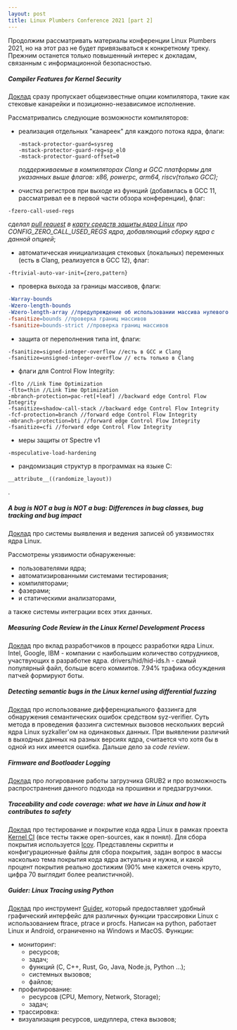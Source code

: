 ```yaml
---
layout: post
title: Linux Plumbers Conference 2021 [part 2]
---
```

Продолжим рассматривать материалы конференции Linux Plumbers 2021, но на этот раз не будет привязываться к конкретному треку. Прежним останется только повышенный интерес к докладам, связанным с информационной безопасностью.   

##### Compiler Features for Kernel Security

[Доклад](https://linuxplumbersconf.org/event/11/contributions/1026/) сразу пропускает общеизвестные опции компилятора, такие как стековые канарейки и позиционно-независимое исполнение. 

Рассматривались следующие возможности компиляторов:

- реализация отдельных "канареек" для каждого потока ядра, флаги:
  ```
  -mstack-protector-guard=sysreg
  -mstack-protector-guard-reg=sp_el0
  -mstack-protector-guard-offset=0
  ```
  *поддерживаемые в компиляторах Clang и GCC платформы для указанных выше флагов: x86, powerpc, arm64, riscv(только GCC);*

- очистка регистров при выходе из функций (добавилась в GCC 11, рассматривал ее в первой части обзора конференции), флаг:

```
-fzero-call-used-regs
```

*сделал [pull request](https://github.com/a13xp0p0v/linux-kernel-defence-map/pull/4) в [карту средств защиты ядра Linux](https://github.com/a13xp0p0v/linux-kernel-defence-map) про CONFIG_ZERO_CALL_USED_REGS ядра, добавляющий сборку ядра с данной опцией*;

- автоматическая инициализация стековых (локальных) переменных (есть в Clang, реализуется в GCC 12), флаг:

```
-ftrivial-auto-var-init={zero,pattern}
```

- проверка выхода за границы массивов, флаги:

```makefile
-Warray-bounds
-Wzero-length-bounds
-Wzero-length-array //предупреждение об использовании массива нулевого размера, если он перекрывается другим массивом
-fsanitize=bounds //проверка границ массивов
-fsanitize=bounds-strict //проверка границ массивов
```

- защита от переполнения типа int, флаги:

```
-fsanitize=signed-integer-overflow //есть в GCC и Clang
-fsanitize=unsigned-integer-overflow // есть только в Clang
```

- флаги для Control Flow Integrity:

```
-flto //Link Time Optimization
-flto=thin //Link Time Optimization
-mbranch-protection=pac-ret[+leaf] //backward edge Control Flow Integrity
-fsanitize=shadow-call-stack //backward edge Control Flow Integrity
-fcf-protection=branch //forward edge Control Flow Integrity
-mbranch-protection=bti //forward edge Control Flow Integrity
-fsanitize=cfi //forward edge Control Flow Integrity
```

- меры защиты от Spectre v1

```
-mspeculative-load-hardening 
```

- рандомизация структур в программах на языке C: 

```
__attribute__((randomize_layout))
```

.

##### A bug is NOT a bug is NOT a bug: Differences in bug classes, bug tracking and bug impact

[Доклад](https://linuxplumbersconf.org/event/11/contributions/1080/) про системы выявления и  ведения записей об уязвимостях ядра Linux.

Рассмотрены уязвимости обнаруженные:

-  пользователями ядра;
- автоматизированными системами тестирования;
- компиляторами;
- фазерами;
- и статическими анализаторами,

а также системы интеграции всех этих данных.

##### Measuring Code Review in the Linux Kernel Development Process

[Доклад](https://linuxplumbersconf.org/event/11/contributions/905/) про вклад разработчиков в процесс разработки ядра Linux. Intel, Google, IBM - компании с наибольшим количество сотрудников, участвующих в разработке ядра. drivers/hid/hid-ids.h - самый популярный файл, больше всего коммитов. 7.94% трафика обсуждения патчей формируют боты.

##### Detecting semantic bugs in the Linux kernel using differential fuzzing

[Доклад](https://linuxplumbersconf.org/event/11/contributions/1033/) про использование дифференциального фаззинга для обнаружения семантических ошибок средством syz-verifier. Суть метода в проведения фаззинга системных вызовов нескольких версий ядра Linux syzkaller'ом на одинаковых данных. При выявлении различий в выходных данных на разных версиях ядра, считается что хотя бы в одной из них имеется ошибка. Дальше дело за *code review*.

##### Firmware and Bootloader Logging

[Доклад](https://linuxplumbersconf.org/event/11/contributions/1119/) про логирование работы загрузчика GRUB2 и про возможность распространения данного подхода на прошивки и предзагрузчики.

##### Traceability and code coverage: what we have in Linux and how it contributes to safety

[Доклад](https://linuxplumbersconf.org/event/11/contributions/1075/) про тестирование и покрытие кода ядра Linux в рамках проекта [Kernel CI](https://kernelci.org/) (все тесты также open-sources, как я понял). Для сбора покрытия используется [lcov](https://github.com/linux-test-project/lcov). Представлены скрипты и конфигурационные файлы для сбора покрытия, задан вопрос в массы насколько тема покрытия кода ядра актуальна и нужна, и какой процент покрытия реально достижим (90% мне кажется очень круто, цифра 70 выглядит более реалистичной).

##### Guider: Linux Tracing using Python

[Доклад](https://linuxplumbersconf.org/event/11/contributions/914/) про инструмент [Guider](https://github.com/iipeace/guider), который предоставляет удобный графический интерфейс для различных функции трассировки Linux с использованием ftrace, ptrace и procfs. Написан на python, работает Linux и Android, ограниченно на Windows и MacOS. Функции:

- мониторинг:
  - ресурсов;
  - задач;
  - функций (C, C++, Rust, Go, Java, Node.js, Python ...);
  - системных вызовов;
  - файлов;
- профилирование:
  - ресурсов (CPU, Memory, Network, Storage);
  - задач;
- трассировка:
- визуализация ресурсов, шедуллера, стека вызовов;



 

